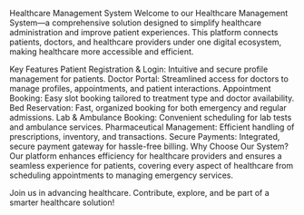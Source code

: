 Healthcare Management System
Welcome to our Healthcare Management System—a comprehensive solution designed to simplify healthcare administration and improve patient experiences. This platform connects patients, doctors, and healthcare providers under one digital ecosystem, making healthcare more accessible and efficient.

Key Features
Patient Registration & Login: Intuitive and secure profile management for patients.
Doctor Portal: Streamlined access for doctors to manage profiles, appointments, and patient interactions.
Appointment Booking: Easy slot booking tailored to treatment type and doctor availability.
Bed Reservation: Fast, organized booking for both emergency and regular admissions.
Lab & Ambulance Booking: Convenient scheduling for lab tests and ambulance services.
Pharmaceutical Management: Efficient handling of prescriptions, inventory, and transactions.
Secure Payments: Integrated, secure payment gateway for hassle-free billing.
Why Choose Our System?
Our platform enhances efficiency for healthcare providers and ensures a seamless experience for patients, covering every aspect of healthcare from scheduling appointments to managing emergency services.

Join us in advancing healthcare. Contribute, explore, and be part of a smarter healthcare solution!

